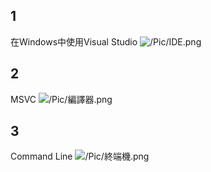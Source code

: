 ﻿## 1
在Windows中使用Visual Studio
![/Pic/IDE.png](/IDE.png)

## 2
MSVC
![/Pic/編譯器.png](/編譯器.png)

## 3
Command Line
![/Pic/終端機.png](/終端機.png)
